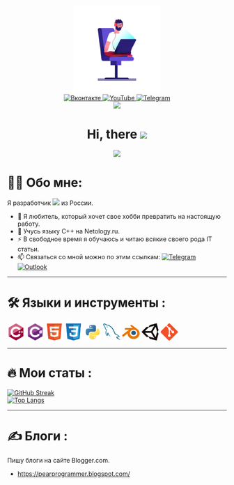 <div id="header" align="center">
  <img src="Программист-removebg-preview.png" width="200"/>
  <div id="badges">
    <a href="https://vk.com/rumba5">
      <img src="https://img.shields.io/badge/%D0%92%D0%BA%D0%BE%D0%BD%D1%82%D0%B0%D0%BA%D1%82-blue?logo=vk&logoColor=white&style=for-the-badge" width="100" alt="Вконтакте"/>
    </a>
    <a href="#">
      <img src="https://img.shields.io/badge/YouTube-red?logo=youtube&logoColor=white&style=for-the-badge" width="100" alt="YouTube"/>
    </a>
    <a href="https://t.me/Grushib">
      <img src="https://img.shields.io/badge/Telegram-blue?logo=Telegram&logoColor=white&style=for-the-badge" width="100" alt="Telegram"/>
    </a>
  </div>
  <img src="https://komarev.com/ghpvc/?username=grushaas">
  <h1>
    Hi, there
    <img src="https://media.giphy.com/media/hvRJCLFzcasrR4ia7z/giphy.gif" width="30">
  </h1>
</div>

<div align="center">
  <img src="https://media.giphy.com/media/mJzKn0z9GGkkjRhrI5/giphy.gif" width="400">
</div>

# :man_technologist: Обо мне:
Я разработчик <img src="https://media.giphy.com/media/WUlplcMpOCEmTGBtBW/giphy.gif" width="30"> из России. 
- :telescope: Я любитель, который хочет свое хобби превратить на настоящую работу. 
- :seedling: Учусь языку C++ на Netology.ru.
- :zap: В свободное время я обучаюсь и читаю всякие своего рода IT статьи.
- :mailbox: Связаться со мной можно по этим ссылкам: [![Telegram](https://shields.io/badge/Telegram-blue?logo=telegram&logoColor=white&style=flat-square)](https://t.me/Grushib) [![Outlook](https://shields.io/badge/grusha__as@outlook.com-blue?logo=Microsoft&logoColor=9cf&style=flat-square)](#)

---

# :hammer_and_wrench: Языки и инструменты :
<div>
  <img src="https://github.com/devicons/devicon/blob/master/icons/cplusplus/cplusplus-original.svg" title="CPlusPlus" alt="C++" width="40" height="40">
  <img src="https://github.com/devicons/devicon/blob/master/icons/csharp/csharp-original.svg" title="Csharp" alt="C#" width="40" height="40">
  <img src="https://github.com/devicons/devicon/blob/master/icons/html5/html5-original.svg" title="HTML5" alt="HTML" width="40" height="40">
  <img src="https://github.com/devicons/devicon/blob/master/icons/css3/css3-original.svg" title="CSS3" alt="CSS" width="40" height="40">
  <img src="https://github.com/devicons/devicon/blob/master/icons/python/python-original.svg" title="Python" alt="Python" width="40" height="40">
  <img src="https://github.com/devicons/devicon/blob/master/icons/mysql/mysql-original.svg" title="MySQL" alt="mysql" width="40" height="40">
  <img src="https://github.com/devicons/devicon/blob/master/icons/blender/blender-original.svg" title="Blender" alt="blender" width="40" height="40">
  <img src="https://github.com/devicons/devicon/blob/master/icons/unity/unity-original.svg" title="Unity" alt="Unity" width="40" height="40">
  <img src="https://github.com/devicons/devicon/blob/master/icons/git/git-original.svg" title="Git" alt="Git" width="40" height="40">
</div>

---

# :fire: Мои статы : 
[![GitHub Streak](https://github-readme-streak-stats.herokuapp.com?user=grushaas&theme=dark&hide_border=true&date_format=M%20j%5B%2C%20Y%5D)](https://git.io/streak-stats)<br>
[![Top Langs](https://github-readme-stats.vercel.app/api/top-langs/?username=grushaas&border_color=black&theme=dark&layout=compact)](https://github.com/anuraghazra/github-readme-stats)

---

# :writing_hand: Блоги :
Пишу блоги на сайте Blogger.com.
- https://pearprogrammer.blogspot.com/
